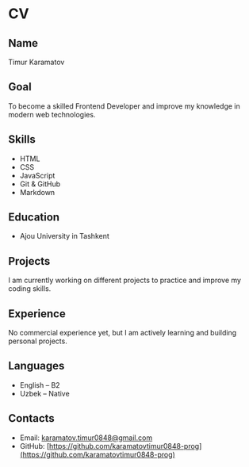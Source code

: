 # CV

## Name
Timur Karamatov

## Goal
To become a skilled Frontend Developer and improve my knowledge in modern web technologies.

## Skills
- HTML
- CSS
- JavaScript
- Git & GitHub
- Markdown

## Education
- Ajou University in Tashkent

## Projects
I am currently working on different projects to practice and improve my coding skills.

## Experience
No commercial experience yet, but I am actively learning and building personal projects.

## Languages
- English – B2
- Uzbek – Native

## Contacts
- Email: karamatov.timur0848@gmail.com
- GitHub: [https://github.com/karamatovtimur0848-prog](https://github.com/karamatovtimur0848-prog)
